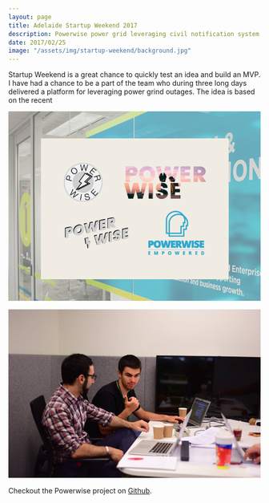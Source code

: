 ```yaml
---
layout: page
title: Adelaide Startup Weekend 2017
description: Powerwise power grid leveraging civil notification system
date: 2017/02/25
image: "/assets/img/startup-weekend/background.jpg"
---
```


Startup Weekend is a great chance to quickly test an idea and build an MVP. I have had a chance to be a part of the team who during three long days delivered a platform for leveraging power grind outages. The idea is based on the recent 

![logo exploration](/assets/img/startup-weekend/powerwise.png)

![working hard](/assets/img/startup-weekend/work.jpg)

Checkout the Powerwise project on [Github](https://github.com/Powerwise).